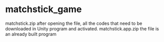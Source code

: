 # matchstick_game
matchstick.zip after opening the file, all the codes that need to be downloaded in Unity program and activated. matchstick.app.zip the file is an already built program
